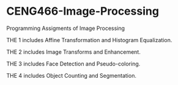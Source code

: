 # CENG466-Image-Processing
Programming Assigments of Image Processing

THE 1 includes Affine Transformation and Histogram Equalization.

THE 2 includes Image Transforms and Enhancement.

THE 3 includes Face Detection and Pseudo-coloring.

THE 4 includes Object Counting and Segmentation.
